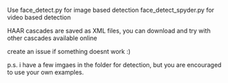 Use face_detect.py for image based detection
face_detect_spyder.py for video based detection

HAAR cascades are saved as XML files, you can download and try with other cascades available online 

create an issue if something doesnt work :) 


p.s. i have a few imgaes in the folder for detection, but you are encouraged to use your own examples. 
